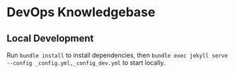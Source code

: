 # DevOps Knowledgebase

## Local Development

Run `bundle install` to install dependencies, then `bundle exec jekyll serve --config _config.yml,_config_dev.yml` to start locally.
